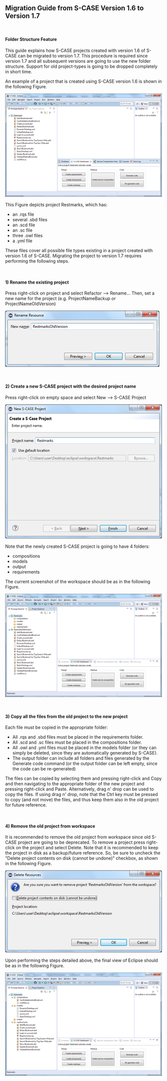 ## Migration Guide from S-CASE Version 1.6 to Version 1.7

&nbsp;

#### Folder Structure Feature

This guide explains how S-CASE projects created with version 1.6 of S-CASE can be migrated to version 1.7. This procedure is required since version 1.7 and all subsequent versions are going to use the new folder structure. Support for old project-types is going to be dropped completely in short time.

An example of a project that is created using S-CASE version 1.6 is shown in the following Figure.

![Old project](migrationguideimages/oldproject.png)

This Figure depicts project Restmarks, which has:
- an .rqs file
- several .sbd files
- an .scd file
- an .sc file
- three .owl files
- a .yml file

These files cover all possible file types existing in a project created with version 1.6 of S-CASE. Migrating the project to version 1.7 requires performing the following steps.

&nbsp;

#### 1) Rename the existing project
Press right-click on project and select Refactor --> Rename...
Then, set a new name for the project (e.g. ProjectNameBackup or ProjectNameOldVersion)

![Rename project](migrationguideimages/renameproject.png)

&nbsp;

#### 2)	Create a new S-CASE project with the desired project name
Press right-click on empty space and select New --> S-CASE Project

![Create project](migrationguideimages/createproject.png)

Note that the newly created S-CASE project is going to have 4 folders:
- compositions
- models
- output
- requirements

The current screenshot of the workspace should be as in the following Figure.

![Both projects](migrationguideimages/bothprojects.png)

&nbsp;

#### 3)	Copy all the files from the old project to the new project
Each file must be copied in the appropriate folder:
- All .rqs and .sbd files must be placed in the requirements folder.
- All .scd and .sc files must be placed in the compositions folder.
- All .owl and .yml files must be placed in the models folder (or they can simply be deleted, since they are automatically generated by S-CASE).
- The output folder can include all folders and files generated by the Generate code command (or the output folder can be left empty, since the code can be re-generated)

The files can be copied by selecting them and pressing right-click and Copy and then navigating to the appropriate folder of the new project and pressing right-click and Paste. Alternatively, drag n' drop can be used to copy the files. If using drag n' drop, note that the Ctrl key must be pressed to copy (and not move) the files, and thus keep them also in the old project for future reference.

&nbsp;

#### 4)	Remove the old project from workspace
It is recommended to remove the old project from workspace since old S-CASE project are going to be deprecated. To remove a project press right-click on the project and select Delete. Note that it is recommended to keep the project in disk as a backup/future reference. So, be sure to uncheck the "Delete project contents on disk (cannot be undone)" checkbox, as shown in the following Figure.

![Remove project](migrationguideimages/removeproject.png)

Upon performing the steps detailed above, the final view of Eclipse should be as in the following Figure.

![New project](migrationguideimages/newproject.png)


